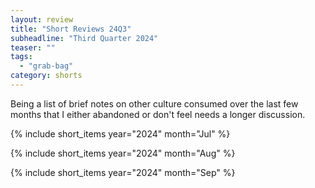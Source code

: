 ```yaml
---
layout: review
title: "Short Reviews 24Q3"
subheadline: "Third Quarter 2024"
teaser: ""
tags:
  - "grab-bag"
category: shorts
---
```


Being a list of brief notes on other culture consumed over the last few months that I either abandoned or don't feel needs a longer discussion.

{% include short_items year="2024" month="Jul" %}

{% include short_items year="2024" month="Aug" %}

{% include short_items year="2024" month="Sep" %}
